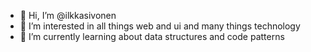 - 👋 Hi, I’m @ilkkasivonen
- 👀 I’m interested in all things web and ui and many things technology
- 🌱 I’m currently learning about data structures and code patterns

<!---
ilkkasivonen/ilkkasivonen is a ✨ special ✨ repository because its `README.md` (this file) appears on your GitHub profile.
You can click the Preview link to take a look at your changes.
--->
